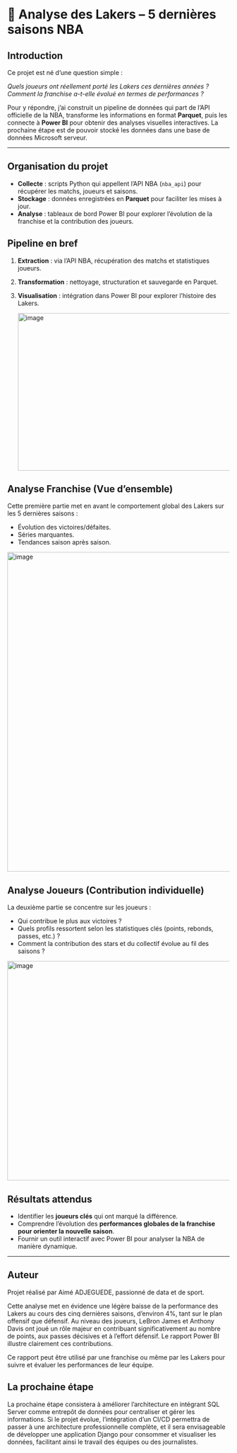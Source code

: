 # 🏀 Analyse des Lakers – 5 dernières saisons NBA

## Introduction  
Ce projet est né d’une question simple : 

*Quels joueurs ont réellement porté les Lakers ces dernières années ?*  
*Comment la franchise a-t-elle évolué en termes de performances ?* 

Pour y répondre, j’ai construit un pipeline de données qui part de l’API officielle de la NBA, transforme les informations en format **Parquet**, puis les connecte à **Power BI** pour obtenir des analyses visuelles interactives.
La prochaine étape est de pouvoir stocké les données dans une base de données Microsoft serveur.

---
## Organisation du projet
- **Collecte** : scripts Python qui appellent l’API NBA (`nba_api`) pour récupérer les matchs, joueurs et saisons.  
- **Stockage** : données enregistrées en **Parquet** pour faciliter les mises à jour.  
- **Analyse** : tableaux de bord Power BI pour explorer l’évolution de la franchise et la contribution des joueurs.  



## Pipeline en bref
1. **Extraction** : via l’API NBA, récupération des matchs et statistiques joueurs.  
2. **Transformation** : nettoyage, structuration et sauvegarde en Parquet.  
3. **Visualisation** : intégration dans Power BI pour explorer l’histoire des Lakers.  


   <img width="937" height="356" alt="image" src="https://github.com/user-attachments/assets/b9117a91-842d-4455-9585-ea35f7d1be7f" />


## Analyse Franchise (Vue d’ensemble)  
Cette première partie met en avant le comportement global des Lakers sur les 5 dernières saisons :  
- Évolution des victoires/défaites.  
- Séries marquantes.  
- Tendances saison après saison.  
  
<img width="1284" height="722" alt="image" src="https://github.com/user-attachments/assets/68bf5ddd-d57f-411c-8cf9-6c0768d908a3" />
 

##  Analyse Joueurs (Contribution individuelle)  
La deuxième partie se concentre sur les joueurs :  
- Qui contribue le plus aux victoires ?  
- Quels profils ressortent selon les statistiques clés (points, rebonds, passes, etc.) ?  
- Comment la contribution des stars et du collectif évolue au fil des saisons ?
   

<img width="892" height="496" alt="image" src="https://github.com/user-attachments/assets/c555afdf-761f-44f7-bcd2-b8061e7e5ba5" />
 

## Résultats attendus
- Identifier les **joueurs clés** qui ont marqué la différence.  
- Comprendre l’évolution des **performances globales de la franchise pour orienter la nouvelle saison**.  
- Fournir un outil interactif avec Power BI pour analyser la NBA de manière dynamique. 

---
## Auteur 
Projet réalisé par Aimé ADJEGUEDE, passionné de data et de sport.

Cette analyse met en évidence une légère baisse de la performance des Lakers au cours des cinq dernières saisons, d’environ 4%, tant sur le plan offensif que défensif. Au niveau des joueurs, LeBron James et Anthony Davis ont joué un rôle majeur en contribuant significativement au nombre de points, aux passes décisives et à l’effort défensif. Le rapport Power BI illustre clairement ces contributions.

Ce rapport peut être utilisé par une franchise ou même par les Lakers pour suivre et évaluer les performances de leur équipe.

## La prochaine étape
La prochaine étape consistera à améliorer l’architecture en intégrant SQL Server comme entrepôt de données pour centraliser et gérer les informations. Si le projet évolue, l’intégration d’un CI/CD permettra de passer à une architecture professionnelle complète, et il sera envisageable de développer une application Django pour consommer et visualiser les données, facilitant ainsi le travail des équipes ou des journalistes.
